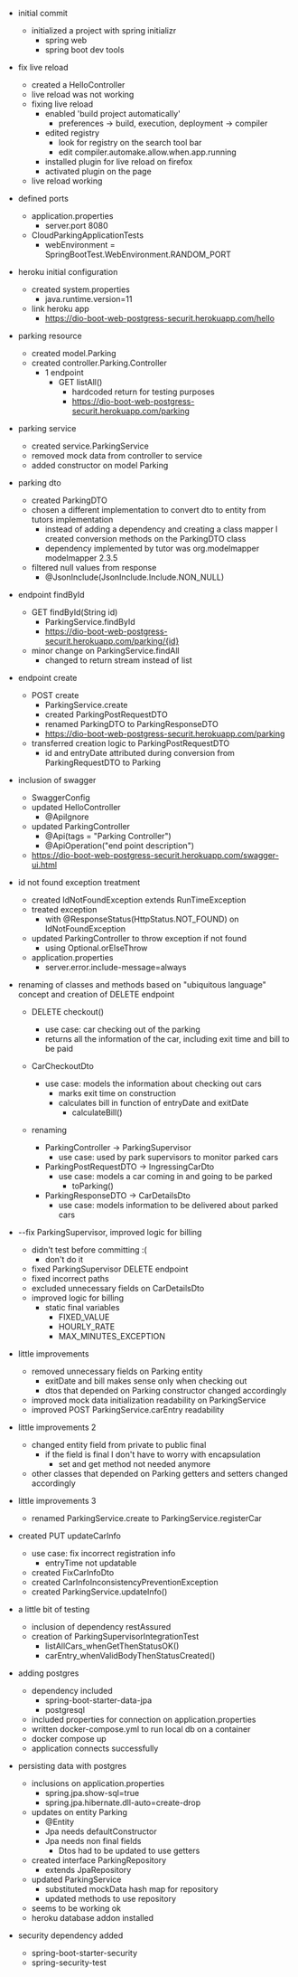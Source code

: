 - initial commit
    - initialized a project with spring initializr
        - spring web
        - spring boot dev tools
    
    
- fix live reload
    - created a HelloController
    - live reload was not working
    - fixing live reload
        - enabled 'build project automatically'
            - preferences -> build, execution, deployment -> compiler
        - edited registry
            - look for registry on the search tool bar
            - edit compiler.automake.allow.when.app.running
        - installed plugin for live reload on firefox
        - activated plugin on the page
    - live reload working  


- defined ports
    - application.properties
        - server.port 8080
    - CloudParkingApplicationTests
        - webEnvironment = SpringBootTest.WebEnvironment.RANDOM_PORT


- heroku initial configuration
    - created system.properties
        - java.runtime.version=11
    - link heroku app 
        - https://dio-boot-web-postgress-securit.herokuapp.com/hello
    

- parking resource
    - created model.Parking
    - created controller.Parking.Controller
        - 1 endpoint
            - GET listAll()
                - hardcoded return for testing purposes
                - https://dio-boot-web-postgress-securit.herokuapp.com/parking
    

- parking service
    - created service.ParkingService
    - removed mock data from controller to service
    - added constructor on model Parking


- parking dto
    - created ParkingDTO
    - chosen a different implementation to convert dto to entity from tutors implementation
        - instead of adding a dependency and creating a class mapper I created conversion 
          methods on the ParkingDTO class
        - dependency implemented by tutor was org.modelmapper modelmapper 2.3.5
    - filtered null values from response
        - @JsonInclude(JsonInclude.Include.NON_NULL)


- endpoint findById
    - GET findById(String id)
        - ParkingService.findById
        - https://dio-boot-web-postgress-securit.herokuapp.com/parking/{id}
    - minor change on ParkingService.findAll
        - changed to return stream instead of list
  
  
- endpoint create
    - POST create
        - ParkingService.create
        - created ParkingPostRequestDTO
        - renamed ParkingDTO to ParkingResponseDTO
        - https://dio-boot-web-postgress-securit.herokuapp.com/parking
    - transferred creation logic to ParkingPostRequestDTO
        - id and entryDate attributed during conversion from ParkingRequestDTO to Parking
    

- inclusion of swagger
    - SwaggerConfig
    - updated HelloController
        - @ApiIgnore
    - updated ParkingController
        - @Api(tags = "Parking Controller")
        - @ApiOperation("end point description")
    - https://dio-boot-web-postgress-securit.herokuapp.com/swagger-ui.html
    

- id not found exception treatment
    - created IdNotFoundException extends RunTimeException
    - treated exception 
        - with @ResponseStatus(HttpStatus.NOT_FOUND) on IdNotFoundException
    - updated ParkingController to throw exception if not found
        - using Optional.orElseThrow
    - application.properties
        - server.error.include-message=always
    
    
- renaming of classes and methods based on "ubiquitous language" concept and creation of DELETE endpoint
    
    - DELETE checkout()
        - use case: car checking out of the parking
        - returns all the information of the car, including exit time and bill to be paid
    - CarCheckoutDto
        - use case: models the information about checking out cars
            - marks exit time on construction
            - calculates bill in function of entryDate and exitDate
                - calculateBill()
    
    - renaming
        - ParkingController -> ParkingSupervisor
            - use case: used by park supervisors to monitor parked cars
        - ParkingPostRequestDTO -> IngressingCarDto
            - use case: models a car coming in and going to be parked
                - toParking()
        - ParkingResponseDTO -> CarDetailsDto
            - use case: models information to be delivered about parked cars


- --fix ParkingSupervisor, improved logic for billing
    - didn't test before committing :(
        - don't do it
    - fixed ParkingSupervisor DELETE endpoint
    - fixed incorrect paths
    - excluded unnecessary fields on CarDetailsDto
    - improved logic for billing
        - static final variables
            - FIXED_VALUE
            - HOURLY_RATE
            - MAX_MINUTES_EXCEPTION


- little improvements
    - removed unnecessary fields on Parking entity
        - exitDate and bill makes sense only when checking out
        - dtos that depended on Parking constructor changed accordingly
    - improved mock data initialization readability on ParkingService
    - improved POST ParkingService.carEntry readability
    

- little improvements 2
    - changed entity field from private to public final
        - if the field is final I don't have to worry with encapsulation
            - set and get method not needed anymore
    - other classes that depended on Parking getters and setters changed accordingly
    

- little improvements 3
    - renamed ParkingService.create to ParkingService.registerCar
    

- created PUT updateCarInfo
    - use case: fix incorrect registration info
        - entryTime not updatable
    - created FixCarInfoDto
    - created CarInfoInconsistencyPreventionException
    - created ParkingService.updateInfo()
    

- a little bit of testing
    - inclusion of dependency restAssured
    - creation of ParkingSupervisorIntegrationTest
        - listAllCars_whenGetThenStatusOK()
        - carEntry_whenValidBodyThenStatusCreated()
    

- adding postgres
    - dependency included
        - spring-boot-starter-data-jpa
        - postgresql
    - included properties for connection on application.properties
    - written docker-compose.yml to run local db on a container
    - docker compose up
    - application connects successfully
    

- persisting data with postgres
    - inclusions on application.properties
        - spring.jpa.show-sql=true
        - spring.jpa.hibernate.dll-auto=create-drop
    - updates on entity Parking
        - @Entity
        - Jpa needs defaultConstructor
        - Jpa needs non final fields
            - Dtos had to be updated to use getters
    - created interface ParkingRepository
        - extends JpaRepository
    - updated ParkingService
        - substituted mockData hash map for repository
        - updated methods to use repository
    - seems to be working ok
    - heroku database addon installed
     


- security dependency added
    - spring-boot-starter-security
    - spring-security-test
    
        
    


      
    

  
    
        
    
        
            